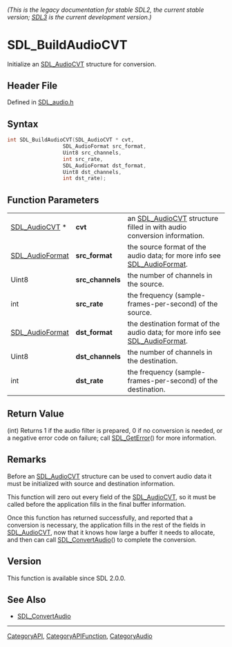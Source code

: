 ###### (This is the legacy documentation for stable SDL2, the current stable version; [SDL3](https://wiki.libsdl.org/SDL3/) is the current development version.)
# SDL_BuildAudioCVT

Initialize an [SDL_AudioCVT](SDL_AudioCVT) structure for conversion.

## Header File

Defined in [SDL_audio.h](https://github.com/libsdl-org/SDL/blob/SDL2/include/SDL_audio.h)

## Syntax

```c
int SDL_BuildAudioCVT(SDL_AudioCVT * cvt,
                  SDL_AudioFormat src_format,
                  Uint8 src_channels,
                  int src_rate,
                  SDL_AudioFormat dst_format,
                  Uint8 dst_channels,
                  int dst_rate);
```

## Function Parameters

|                                    |                  |                                                                                                 |
| ---------------------------------- | ---------------- | ----------------------------------------------------------------------------------------------- |
| [SDL_AudioCVT](SDL_AudioCVT) *     | **cvt**          | an [SDL_AudioCVT](SDL_AudioCVT) structure filled in with audio conversion information.          |
| [SDL_AudioFormat](SDL_AudioFormat) | **src_format**   | the source format of the audio data; for more info see [SDL_AudioFormat](SDL_AudioFormat).      |
| Uint8                              | **src_channels** | the number of channels in the source.                                                           |
| int                                | **src_rate**     | the frequency (sample-frames-per-second) of the source.                                         |
| [SDL_AudioFormat](SDL_AudioFormat) | **dst_format**   | the destination format of the audio data; for more info see [SDL_AudioFormat](SDL_AudioFormat). |
| Uint8                              | **dst_channels** | the number of channels in the destination.                                                      |
| int                                | **dst_rate**     | the frequency (sample-frames-per-second) of the destination.                                    |

## Return Value

(int) Returns 1 if the audio filter is prepared, 0 if no conversion is
needed, or a negative error code on failure; call
[SDL_GetError](SDL_GetError)() for more information.

## Remarks

Before an [SDL_AudioCVT](SDL_AudioCVT) structure can be used to convert
audio data it must be initialized with source and destination information.

This function will zero out every field of the
[SDL_AudioCVT](SDL_AudioCVT), so it must be called before the application
fills in the final buffer information.

Once this function has returned successfully, and reported that a
conversion is necessary, the application fills in the rest of the fields in
[SDL_AudioCVT](SDL_AudioCVT), now that it knows how large a buffer it needs
to allocate, and then can call [SDL_ConvertAudio](SDL_ConvertAudio)() to
complete the conversion.

## Version

This function is available since SDL 2.0.0.

## See Also

- [SDL_ConvertAudio](SDL_ConvertAudio)

----
[CategoryAPI](CategoryAPI), [CategoryAPIFunction](CategoryAPIFunction), [CategoryAudio](CategoryAudio)

